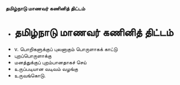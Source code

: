 **தமிழ்நாடு மாணவர் கணினித் திட்டம்**
- # தமிழ்நாடு மாணவர் கணினித் திட்டம்
- v. பொறிகளுக்குப் புலனாகும் பொருளாகக் காட்டு
- புறப்பொருளாக்கு
- மனத்துக்குப் புறம்பானதாகச் செய்
- உருப்படியான வடிவம் வழங்கு
- உருவங்கொடு.

